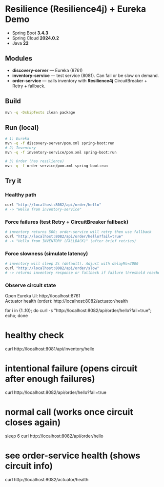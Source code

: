 # Resilience (Resilience4j) + Eureka Demo
- Spring Boot **3.4.3**
- Spring Cloud **2024.0.2**
- Java **22**

## Modules
- **discovery-server** — Eureka (8761)
- **inventory-service** — test service (8081). Can fail or be slow on demand.
- **order-service** — calls inventory with **Resilience4j** CircuitBreaker + Retry + fallback.

## Build
```bash
mvn -q -DskipTests clean package
```

## Run (local)
```bash
# 1) Eureka
mvn -q -f discovery-server/pom.xml spring-boot:run
# 2) Inventory
mvn -q -f inventory-service/pom.xml spring-boot:run

# 3) Order (has resilience)
mvn -q -f order-service/pom.xml spring-boot:run

```

## Try it

### Healthy path
```bash
curl "http://localhost:8082/api/order/hello"
# -> "Hello from inventory-service"
```

### Force failures (test Retry + CircuitBreaker fallback)
```bash
# inventory returns 500; order-service will retry then use fallback
curl "http://localhost:8082/api/order/hello?fail=true"
# -> "Hello from INVENTORY (FALLBACK)" (after brief retries)
```

### Force slowness (simulate latency)
```bash
# inventory will sleep 2s (default). Adjust with delayMs=3000
curl "http://localhost:8082/api/order/slow"
# -> returns inventory response or fallback if failure threshold reached
```

### Observe circuit state
Open Eureka UI: http://localhost:8761  
Actuator health (order): http://localhost:8082/actuator/health

for i in {1..10}; do curl -s "http://localhost:8082/api/order/hello?fail=true"; echo; done


# healthy check
curl http://localhost:8081/api/inventory/hello

# intentional failure (opens circuit after enough failures)
curl http://localhost:8082/api/order/hello?fail=true

# normal call (works once circuit closes again)
sleep 6
curl http://localhost:8082/api/order/hello

# see order-service health (shows circuit info)
curl http://localhost:8082/actuator/health
